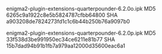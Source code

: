 enigma2-plugin-extensions-quarterpounder-6.2.0o.ipk
MD5 6265c9a1922c8e5b5824787cfbb64800
SHA a903208de7824273fd1c1c6b44b250b76a9097b0

enigma2-plugin-extensions-quarterpounder-6.2.0p.ipk
MD5 33f538d3be991950ec34ce6211e81b77
SHA 15b7dad94b91b1fb7a979aa12000d35600eac6a1

